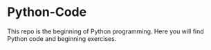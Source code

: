 # Python-Code
This repo is the beginning of Python programming. Here you will find Python code and beginning exercises. 
